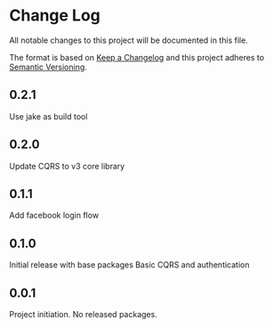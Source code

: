 # Change Log
All notable changes to this project will be documented in this file.

The format is based on [Keep a Changelog](http://keepachangelog.com/)
and this project adheres to [Semantic Versioning](http://semver.org/).

## 0.2.1
Use jake as build tool
## 0.2.0
Update CQRS to v3 core library
## 0.1.1
Add facebook login flow
## 0.1.0
Initial release with base packages
Basic CQRS and authentication
## 0.0.1
Project initiation. No released packages.
